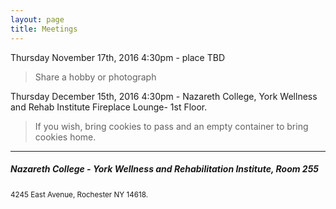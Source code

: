 ```yaml
---
layout: page
title: Meetings
---
```



Thursday November 17th, 2016 4:30pm - place TBD
> Share a hobby or photograph

Thursday December 15th, 2016 4:30pm - Nazareth College, York Wellness and Rehab Institute Fireplace Lounge- 1st Floor.
> If you wish, bring cookies to pass and an empty container to bring cookies home. 

<hr>
<h5>Nazareth College - York Wellness and Rehabilitation Institute, Room 255</h5>
<small>4245 East Avenue, Rochester NY 14618.</small>
<a href="https://goo.gl/maps/6t7vCUe1iG62" target="_blank">
	<img src="https://maps.googleapis.com/maps/api/staticmap?center=4245+East+Avenue,+Rochester+NY&zoom=14&size=600x300&maptype=roadmap
&markers=color:0xaa759f%7Clabel:%7C4245+East+Avenue,+Rochester+NY" alt="">
</a>
